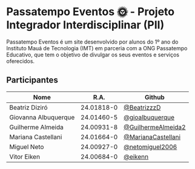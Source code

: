 # Passatempo Eventos 🌞 - Projeto Integrador Interdisciplinar (PII)
Passatempo Eventos é um site desenvolvido por alunos do 1º ano do Instituto Mauá de Tecnologia (IMT) em parceria com a ONG Passatempo Educativo, que tem o objetivo de divulgar os  seus eventos e serviços oferecidos.

## Participantes
| Nome                | R.A.       | Github              |
| ------------------- | ---------- | ------------------- |
| Beatriz Diziró | 24.01818-0 | [@BeatrizzzD](https://github.com/BeatrizzzD) |
| Giovanna Albuquerque | 24.01460-5 | [@gioalbuquerque](https://github.com/gioalbuquerque) |
| Guilherme Almeida | 24.00931-8 | [@GuilhermeAlmeida2](https://github.com/GuilhermeAlmeida2) |
| Mariana Castellani | 24.01664-0 | [@MarianaCastellani](https://github.com/MarianaCastellani) |
| Miguel Neto | 24.00927-0 | [@netomiguel2006](https://github.com/netomiguel2006) |
| Vitor Eiken | 24.00684-0 | [@eikenn](https://github.com/eikenn) |